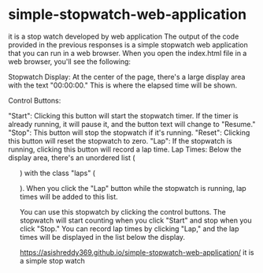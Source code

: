 # simple-stopwatch-web-application
it is a stop watch developed by web application
The output of the code provided in the previous responses is a simple stopwatch web application that you can run in a web browser. When you open the index.html file in a web browser, you'll see the following:

Stopwatch Display: At the center of the page, there's a large display area with the text "00:00:00." This is where the elapsed time will be shown.

Control Buttons:

"Start": Clicking this button will start the stopwatch timer. If the timer is already running, it will pause it, and the button text will change to "Resume."
"Stop": This button will stop the stopwatch if it's running.
"Reset": Clicking this button will reset the stopwatch to zero.
"Lap": If the stopwatch is running, clicking this button will record a lap time.
Lap Times: Below the display area, there's an unordered list (<ul>) with the class "laps" (<ul id="laps" class="laps"></ul>). When you click the "Lap" button while the stopwatch is running, lap times will be added to this list.

You can use this stopwatch by clicking the control buttons. The stopwatch will start counting when you click "Start" and stop when you click "Stop." You can record lap times by clicking "Lap," and the lap times will be displayed in the list below the display.

https://asishreddy369.github.io/simple-stopwatch-web-application/ it is a simple stop watch
